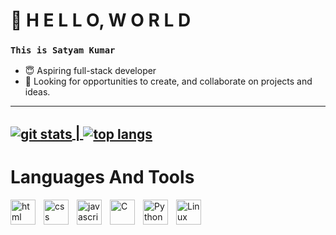 # 👋 H E L L O,  W O R L D

### ```This is Satyam Kumar```

* 😇 Aspiring full-stack developer
* 👔 Looking for opportunities to create, and collaborate on projects and ideas.

---

<a href = "https://github.com/SKumr20/github-readme-stats"><img align="center" alt = "git stats" src="https://github-readme-stats.vercel.app/api?username=SKumr20&show_icons=true&theme=tokyonight&rank_icon=percentile&card_width=100" /> | </a><a href = "https://github.com/SKumr20/github-readme-stats"><img align="center" alt="top langs" src = "https://github-readme-stats.vercel.app/api/top-langs/?username=SKumr20&layout=compact&theme=tokyonight" /></a>
---

# Languages And Tools

<img align="left" alt="html" width="40px" style="padding-right:10px;" src="https://cdn.jsdelivr.net/gh/devicons/devicon@latest/icons/html5/html5-plain-wordmark.svg"/>
<img align="left" alt="css" width="40px" style="padding-right:10px;" src="https://cdn.jsdelivr.net/gh/devicons/devicon@latest/icons/css3/css3-plain-wordmark.svg"/>
<img align="left" alt="javascript" width="40px" style="padding-right:10px;" src="https://cdn.jsdelivr.net/gh/devicons/devicon@latest/icons/javascript/javascript-plain.svg"/>
<img align="left" alt="C" width="40px" style="padding-right:10px;" src="https://cdn.jsdelivr.net/gh/devicons/devicon@latest/icons/c/c-original.svg" />
<img align="left" alt="Python" width="40px" style="padding-right:10px;" src="https://cdn.jsdelivr.net/gh/devicons/devicon@latest/icons/python/python-original-wordmark.svg" />
<img align="left" alt="Linux" width="40px" style="padding-right:10px;" src="https://cdn.jsdelivr.net/gh/devicons/devicon@latest/icons/linux/linux-original.svg" />
          
          
          

        
